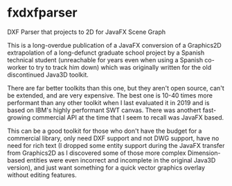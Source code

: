 # fxdxfparser
DXF Parser that projects to 2D for JavaFX Scene Graph

This is a long-overdue publication of a JavaFX conversion of a Graphics2D extrapolation of a long-defunct graduate school project by a Spanish technical student (unreachable for years even when using a Spanish co-worker to try to track him down) which was originally written for the old discontinued Java3D toolkit.

There are far better toolkits than this one, but they aren't open source, can't be extended, and are very expensive. The best one is 10-40 times more performant than any other toolkit when I last evaluated it in 2019 and is based on IBM's highly performant SWT canvas. There was anothert fast-growing commercial API at the time that I seem to recall was JavaFX based.

This can be a good toolkit for those who don't have the budget for a commercial library, only need DXF support and not DWG support, have no need for rich text (I dropped some entity support during the JavaFX transfer from Graphics2D as I discovered some of those more complex Dimension-based entities were even incorrect and incomplete in the original Java3D version), and just want something for a quick vector graphics overlay without editing features.
